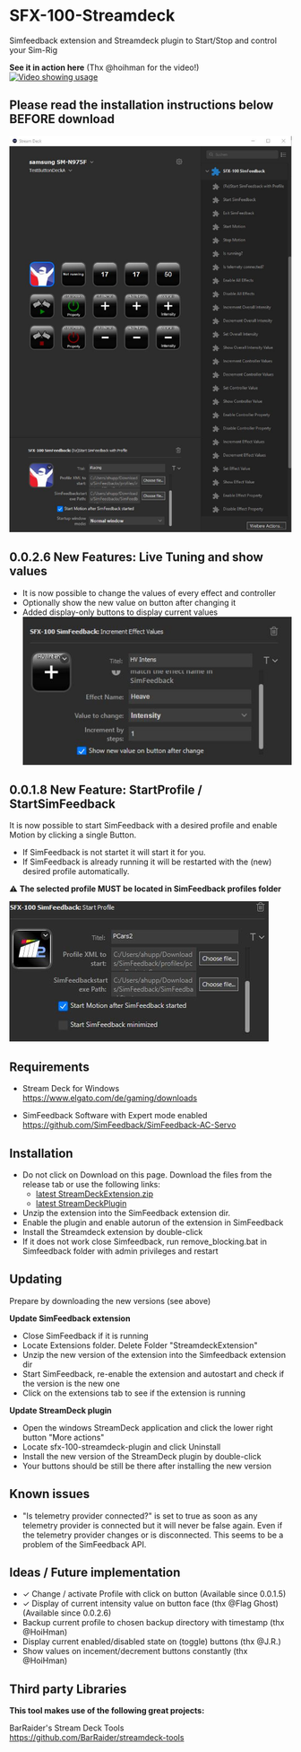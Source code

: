 # SFX-100-Streamdeck
Simfeedback extension and Streamdeck plugin to Start/Stop and control your Sim-Rig 

**See it in action here** (Thx @hoihman for the video!)  
[![Video showing usage](http://img.youtube.com/vi/9pzWQWNlzzM/0.jpg)](http://www.youtube.com/watch?v=9pzWQWNlzzM)

## Please read the installation instructions below BEFORE download 

![In action](doc/screenshot.JPG?raw=true|width=200)

## 0.0.2.6 New Features: Live Tuning and show values
- It is now possible to change the values of every effect and controller
- Optionally show the new value on button after changing it
- Added display-only buttons to display current values  
![Edit and show Effect values](doc/showNewValue.JPG?raw=true|width=200)

## 0.0.1.8 New Feature: StartProfile / StartSimFeedback
It is now possible to start SimFeedback with a desired profile and enable Motion by clicking a single Button.  
- If SimFeedback is not startet it will start it for you.  
- If SimFeedback is already running it will be restarted with the (new) desired profile automatically.

:warning: **The selected profile MUST be located in SimFeedback profiles folder** 

![Start with profile](doc/screenshot2.JPG?raw=true|width=200)

## Requirements

- Stream Deck for Windows  
https://www.elgato.com/de/gaming/downloads

- SimFeedback Software with Expert mode enabled  
https://github.com/SimFeedback/SimFeedback-AC-Servo


## Installation
- Do not click on Download on this page. Download the files from the release tab or use the following links:
  - [latest StreamDeckExtension.zip](https://github.com/ashupp/SFX-100-Streamdeck/releases/latest/download/StreamdeckExtension.zip)
  - [latest StreamDeckPlugin](https://github.com/ashupp/SFX-100-Streamdeck/releases/latest/download/sfx-100-streamdeck-plugin.streamDeckPlugin)
- Unzip the extension into the SimFeedback extension dir.
- Enable the plugin and enable autorun of the extension in SimFeedback
- Install the Streamdeck extension by double-click
- If it does not work close Simfeedback, run remove_blocking.bat in Simfeedback folder with admin privileges and restart

## Updating
Prepare by downloading the new versions (see above)

**Update SimFeedback extension**
- Close SimFeedback if it is running
- Locate Extensions folder. Delete Folder "StreamdeckExtension"
- Unzip the new version of the extension into the Simfeedback extension dir
- Start SimFeedback, re-enable the extension and autostart and check if the version is the new one
- Click on the extensions tab to see if the extension is running

**Update StreamDeck plugin**
- Open the windows StreamDeck application and click the lower right button "More actions"
- Locate sfx-100-streamdeck-plugin and click Uninstall
- Install the new version of the StreamDeck plugin by double-click  
- Your buttons should be still be there after installing the new version  

## Known issues
- "Is telemetry provider connected?" is set to true as soon as any telemetry provider is connected but it will never be false again. Even if the telemetry provider changes or is disconnected. This seems to be a problem of the SimFeedback API.

## Ideas / Future implementation

- ✓ Change / activate Profile with click on button (Available since 0.0.1.5)
- ✓ Display of current intensity value on button face (thx @Flag Ghost) (Available since 0.0.2.6)
- Backup current profile to chosen backup directory with timestamp (thx @HoiHman)
- Display current enabled/disabled state on (toggle) buttons (thx @J.R.)
- Show values on incement/decrement buttons constantly (thx @HoiHman)

## Third party Libraries
**This tool makes use of the following great projects:**

BarRaider's Stream Deck Tools  
https://github.com/BarRaider/streamdeck-tools
